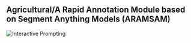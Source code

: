 ## Agricultural/A Rapid Annotation Module based on Segment Anything Models (ARAMSAM) 

![Interactive Prompting](https://user-images.githubusercontent.com/.../filename.gif)
